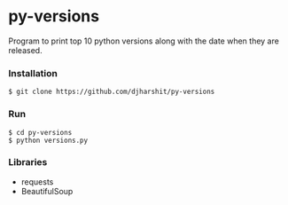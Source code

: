 # py-versions

Program to print top 10 python versions along with the date when they are released.

### Installation
```
$ git clone https://github.com/djharshit/py-versions
```

### Run
```
$ cd py-versions
$ python versions.py
```
### Libraries
* requests
* BeautifulSoup
